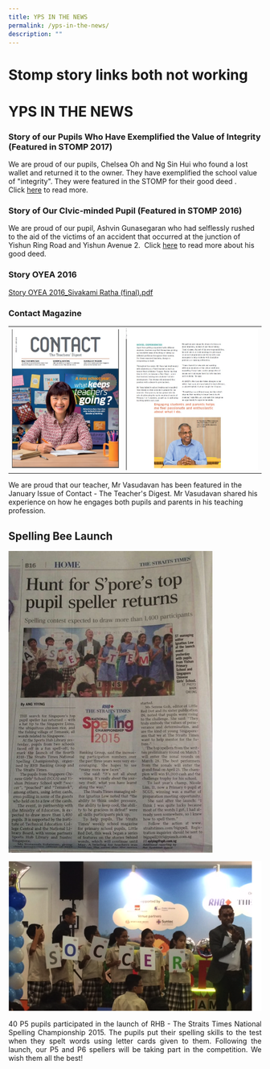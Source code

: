 ```yaml
---
title: YPS IN THE NEWS
permalink: /yps-in-the-news/
description: ""
---
```



# Stomp story links both not working
#  YPS IN THE NEWS

### Story of our Pupils Who Have Exemplified the Value of Integrity (Featured in STOMP 2017)

We are proud of our pupils, Chelsea Oh and Ng Sin Hui who found a lost wallet and returned it to the owner. They have exemplified the school value of "integrity". They were featured in the STOMP for their good deed . Click [here](http://www.stomp.com.sg/singapore-seen/get-inspired/yishun-primary-school-students-who-returned-1500-our-parents-are-proud) to read more. 

### Story of Our CIvic-minded Pupil (Featured in STOMP 2016)

We are proud of our pupil, Ashvin Gunasegaran who had selflessly rushed to the aid of the victims of an accident that occurred at the junction of Yishun Ring Road and Yishun Avenue 2.  Click [here](http://www.stomp.com.sg/singapore-seen/stomp-gets-things-done/pregnant-woman-injured-yishun-accident-cries-while-thanking-12) to read more about his good deed.

### Story OYEA 2016

[Story OYEA 2016\_Sivakami Ratha (final).pdf](files/YPS%20News/Story%20OYEA%202016_Sivakami%20Ratha%20(final).pdf)

### Contact Magazine

|   |   |
|:----:|:-----:|
|  ![](/images/YPS%20IN%20THE%20NEWS/contact1.jpg) | ![](/images/YPS%20IN%20THE%20NEWS/contact2.jpg)  |

We are proud that our teacher, Mr Vasudavan has been featured in the January Issue of Contact - The Teacher's Digest. Mr Vasudavan shared his experience on how he engages both pupils and parents in his teaching profession.


Spelling Bee Launch
-------------------


![](/images/YPS%20IN%20THE%20NEWS/YPS_News_01.png)

![](/images/YPS%20IN%20THE%20NEWS/YPS_News_02.png)

<p style="text-align: justify;">40 P5 pupils participated in the launch of RHB - The Straits Times National Spelling Championship 2015. The pupils put their spelling skills to the test when they spelt words using letter cards given to them. Following the launch, our P5 and P6 spellers will be taking part in the competition. We wish them all the best!</p>
